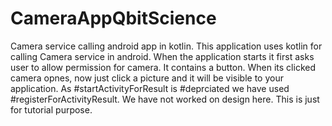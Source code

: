 # CameraAppQbitScience
Camera service calling android app in kotlin.
This application uses kotlin for calling Camera service 
in android.
When the application starts it first asks user to 
allow permission for camera.
It contains a button.
When its clicked camera opnes,
now just click a picture and it will be visible 
to your application.
As #startActivityForResult is #deprciated we have used
#registerForActivityResult.
We have not worked on design here.
This is just for tutorial purpose.

